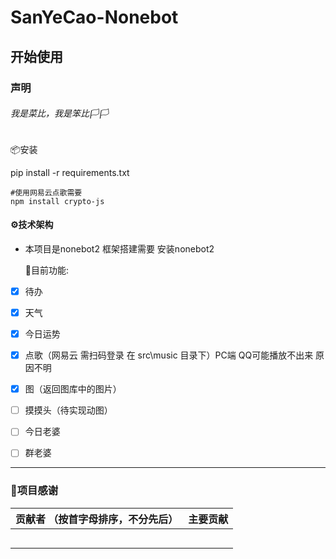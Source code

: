 # SanYeCao-Nonebot

## 开始使用

### 声明 

###### 我是菜比，我是笨比🏳️🏳️

📦安装

pip install -r requirements.txt

```
#使用网易云点歌需要
npm install crypto-js
```

#### ⚙️技术架构

- 本项目是nonebot2 框架搭建需要 安装nonebot2

	🌈目前功能:

- [x] 待办
- [x]  天气 
- [x] 今日运势
- [x] 点歌（网易云 需扫码登录 在 src\music 目录下）PC端 QQ可能播放不出来 原因不明
- [x] 图（返回图库中的图片）
- [ ] 摸摸头（待实现动图）
- [ ] 今日老婆
- [ ] 群老婆



---

### 🙏项目感谢

| 贡献者 （按首字母排序，不分先后） | 主要贡献 |
| :-------------------------------- | :------- |
|                                   |          |
|                                   |          |
|                                   |          |
|                                   |          |
|                                   |          |

#### 
